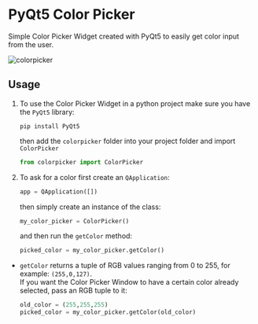 # PyQt5 Color Picker
Simple Color Picker Widget created with PyQt5 to easily get color input from the user.

![colorpicker](https://user-images.githubusercontent.com/71983360/95017068-408f8100-0657-11eb-8001-a6788e94abba.png)


## Usage

1. To use the Color Picker Widget in a python project make sure you have the `PyQt5` library:

   ```
   pip install PyQt5
   ```

   then add the `colorpicker` folder into your project folder and import `ColorPicker`

   ```python
   from colorpicker import ColorPicker
   ```

2. To ask for a color first create an `QApplication`:

   ```python
   app = QApplication([])
   ```

   then simply create an instance of the class:

   ```python
   my_color_picker = ColorPicker()
   ```

   and then run the `getColor` method:

   ```python
   picked_color = my_color_picker.getColor()
   ```


* `getColor` returns a tuple of RGB values ranging from 0 to 255, for example: `(255,0,127)`.\
  If you want the Color Picker Window to have a certain color already selected, pass an RGB tuple to it:

   ```python
   old_color = (255,255,255)
   picked_color = my_color_picker.getColor(old_color)
   ```
